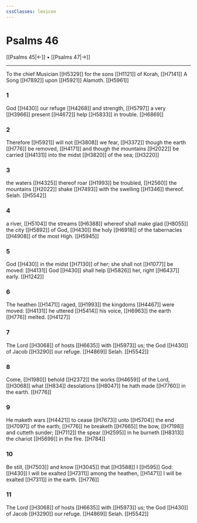```yaml
---
cssClasses: lexicon
---
```

# Psalms 46

[[Psalms 45|←]] • [[Psalms 47|→]]

---

To the chief Musician [[H5329]] for the sons [[H1121]] of Korah, [[H7141]] A Song [[H7892]] upon [[H5921]] Alamoth. [[H5961]]

### 1
God [[H430]] our refuge [[H4268]] and strength, [[H5797]] a very [[H3966]] present [[H4672]] help [[H5833]] in trouble. [[H6869]]

### 2
Therefore [[H5921]] will not [[H3808]] we fear, [[H3372]] though the earth [[H776]] be removed, [[H4171]] and though the mountains [[H2022]] be carried [[H4131]] into the midst [[H3820]] of the sea; [[H3220]]

### 3
the waters [[H4325]] thereof roar [[H1993]] be troubled, [[H2560]] the mountains [[H2022]] shake [[H7493]] with the swelling [[H1346]] thereof. Selah. [[H5542]]

### 4
a river, [[H5104]] the streams [[H6388]] whereof shall make glad [[H8055]] the city [[H5892]] of God, [[H430]] the holy [[H6918]] of the tabernacles [[H4908]] of the most High. [[H5945]]

### 5
God [[H430]] in the midst [[H7130]] of her; she shall not [[H1077]] be moved: [[H4131]] God [[H430]] shall help [[H5826]] her, right [[H6437]] early. [[H1242]]

### 6
The heathen [[H1471]] raged, [[H1993]] the kingdoms [[H4467]] were moved: [[H4131]] he uttered [[H5414]] his voice, [[H6963]] the earth [[H776]] melted. [[H4127]]

### 7
The Lord [[H3068]] of hosts [[H6635]] with [[H5973]] us; the God [[H430]] of Jacob [[H3290]] our refuge. [[H4869]] Selah. [[H5542]]

### 8
Come, [[H1980]] behold [[H2372]] the works [[H4659]] of the Lord, [[H3068]] what [[H834]] desolations [[H8047]] he hath made [[H7760]] in the earth. [[H776]]

### 9
He maketh wars [[H4421]] to cease [[H7673]] unto [[H5704]] the end [[H7097]] of the earth; [[H776]] he breaketh [[H7665]] the bow, [[H7198]] and cutteth sunder; [[H7112]] the spear [[H2595]] in he burneth [[H8313]] the chariot [[H5699]] in the fire. [[H784]]

### 10
Be still, [[H7503]] and know [[H3045]] that [[H3588]] I [[H595]] God: [[H430]] I will be exalted [[H7311]] among the heathen, [[H1471]] I will be exalted [[H7311]] in the earth. [[H776]]

### 11
The Lord [[H3068]] of hosts [[H6635]] with [[H5973]] us; the God [[H430]] of Jacob [[H3290]] our refuge. [[H4869]] Selah. [[H5542]]